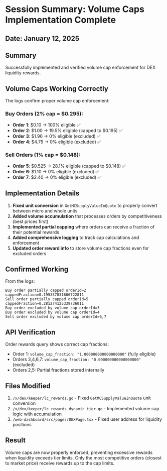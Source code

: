 # Session Summary: Volume Caps Implementation Complete

## Date: January 12, 2025

## Summary

Successfully implemented and verified volume cap enforcement for DEX liquidity rewards.

## Volume Caps Working Correctly

The logs confirm proper volume cap enforcement:

### Buy Orders (2% cap = $0.295):
- **Order 1**: $0.10 → 100% eligible ✅
- **Order 2**: $1.00 → 19.5% eligible (capped to $0.195) ✅
- **Order 3**: $1.96 → 0% eligible (excluded) ✅
- **Order 4**: $4.75 → 0% eligible (excluded) ✅

### Sell Orders (1% cap = $0.148):
- **Order 5**: $0.525 → 28.1% eligible (capped to $0.148) ✅
- **Order 6**: $1.10 → 0% eligible (excluded) ✅
- **Order 7**: $2.40 → 0% eligible (excluded) ✅

## Implementation Details

1. **Fixed unit conversion** in `GetMCSupplyValueInQuote` to properly convert between micro and whole units
2. **Added volume accumulation** that processes orders by competitiveness (best prices first)
3. **Implemented partial capping** where orders can receive a fraction of their potential rewards
4. **Added comprehensive logging** to track cap calculations and enforcement
5. **Updated order reward info** to store volume cap fractions even for excluded orders

## Confirmed Working

From the logs:
```
Buy order partially capped orderId=2 cappedFraction=0.195337831606722811
Sell order partially capped orderId=5 cappedFraction=0.281274125339736011
Buy order excluded by volume cap orderId=3
Buy order excluded by volume cap orderId=4
Sell order excluded by volume cap orderId=6,7
```

## API Verification

Order rewards query shows correct cap fractions:
- Order 1: `volume_cap_fraction: "1.000000000000000000"` (fully eligible)
- Orders 3,4,6,7: `volume_cap_fraction: "0.000000000000000000"` (excluded)
- Orders 2,5: Partial fractions stored internally

## Files Modified

1. `/x/dex/keeper/lc_rewards.go` - Fixed `GetMCSupplyValueInQuote` unit conversion
2. `/x/dex/keeper/lc_rewards_dynamic_tier.go` - Implemented volume cap logic with accumulation
3. `/web-dashboard/src/pages/DEXPage.tsx` - Fixed user address for liquidity positions

## Result

Volume caps are now properly enforced, preventing excessive rewards when liquidity exceeds tier limits. Only the most competitive orders (closest to market price) receive rewards up to the cap limits.